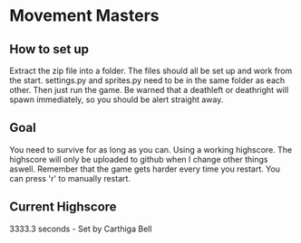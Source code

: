 # Movement Masters
## How to set up
Extract the zip file into a folder. The files should all be set up and work from the start. settings.py and sprites.py need to be in the same folder as each other. Then just run the game. Be warned that a deathleft or deathright will spawn immediately, so you should be alert straight away.
## Goal
You need to survive for as long as you can. Using a working highscore. The highscore will only be uploaded to github when I change other things aswell. Remember that the game gets harder every time you restart. You can press 'r' to manually restart.
## Current Highscore
3333.3 seconds - Set by Carthiga Bell
